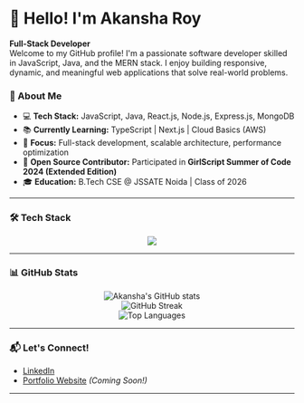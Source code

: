 # 👋 Hello! I'm Akansha Roy

**Full-Stack Developer**  
Welcome to my GitHub profile! I'm a passionate software developer skilled in JavaScript, Java, and the MERN stack. I enjoy building responsive, dynamic, and meaningful web applications that solve real-world problems.

### 🚀 About Me
- 💻 **Tech Stack:** JavaScript, Java, React.js, Node.js, Express.js, MongoDB
- 📚 **Currently Learning:** TypeScript | Next.js | Cloud Basics (AWS)
- 🎯 **Focus:** Full-stack development, scalable architecture, performance optimization
- 🤝 **Open Source Contributor:** Participated in **GirlScript Summer of Code 2024 (Extended Edition)**
- 🎓 **Education:** B.Tech CSE @ JSSATE Noida | Class of 2026

---

### 🛠️ Tech Stack
<div align="center">
  <img src="https://skillicons.dev/icons?i=html,css,js,react,nodejs,express,mongodb,java,git,github,postman,socket.io" />
</div>

---

### 📊 GitHub Stats
<div align="center">
  <img src="https://github-readme-stats.vercel.app/api?username=AkanshaRoy&show_icons=true&theme=radical" alt="Akansha's GitHub stats" />
  <br/>
  <img src="https://github-readme-streak-stats.herokuapp.com/?user=AkanshaRoy&theme=radical" alt="GitHub Streak" />
  <br/>
  <img src="https://github-readme-stats.vercel.app/api/top-langs/?username=AkanshaRoy&layout=compact&theme=radical" alt="Top Languages" />
</div>

---

### 📬 Let's Connect!
- [LinkedIn](https://www.linkedin.com/in/akansha-roy/)
- [Portfolio Website](#) *(Coming Soon!)*

---

